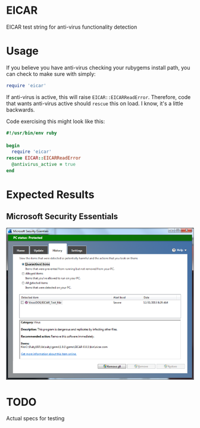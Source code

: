 EICAR
=====

EICAR test string for anti-virus functionality detection

Usage
=====

If you believe you have anti-virus checking your rubygems install path,
you can check to make sure with simply:

````ruby
require 'eicar'
````

If anti-virus is active, this will raise `EICAR::EICARReadError`.
Therefore, code that wants anti-virus active should `rescue` this on
load. I know, it's a little backwards.

Code exercising this might look like this:

````ruby
#!/usr/bin/env ruby

begin
  require 'eicar'
rescue EICAR::EICARReadError
  @antivirus_active = true
end
````

Expected Results
================

## Microsoft Security Essentials

![MSE Screenshot](images/eicar-success-mse.png)

TODO
====

Actual specs for testing


